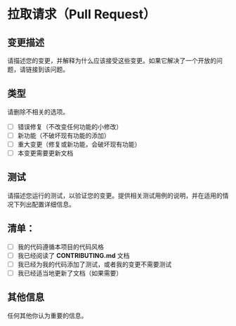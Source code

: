 # 拉取请求（Pull Request）

## 变更描述

请描述您的变更，并解释为什么应该接受这些变更。如果它解决了一个开放的问题，请链接到该问题。

## 类型

请删除不相关的选项。

- [ ] 错误修复（不改变任何功能的小修改）
- [ ] 新功能（不破坏现有功能的添加）
- [ ] 重大变更（修复或新功能，会破坏现有功能）
- [ ] 本变更需要更新文档

## 测试

请描述您运行的测试，以验证您的变更。提供相关测试用例的说明，并在适用的情况下列出配置详细信息。

## 清单：

- [ ] 我的代码遵循本项目的代码风格
- [ ] 我已经阅读了 **CONTRIBUTING.md** 文档
- [ ] 我已经为我的代码添加了测试，或者我的变更不需要测试
- [ ] 我已经适当地更新了文档（如果需要）

## 其他信息

任何其他你认为重要的信息。 